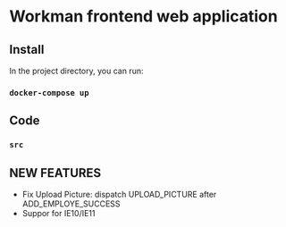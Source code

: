 # Workman frontend web application

## Install

In the project directory, you can run:

### `docker-compose up`

## Code

### `src`


## NEW FEATURES
* Fix Upload Picture: dispatch UPLOAD_PICTURE after ADD_EMPLOYE_SUCCESS
* Suppor for IE10/IE11